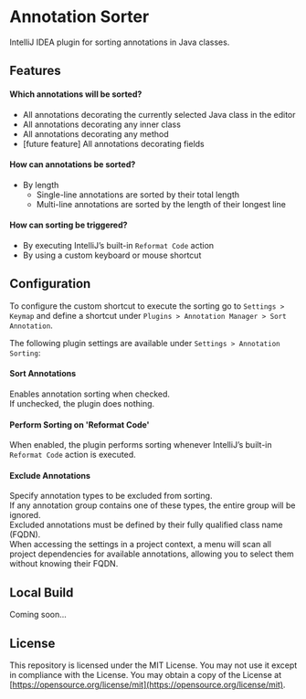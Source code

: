 # Annotation Sorter
IntelliJ IDEA plugin for sorting annotations in Java classes.

## Features

#### Which annotations will be sorted?
- All annotations decorating the currently selected Java class in the editor
- All annotations decorating any inner class
- All annotations decorating any method
- [future feature] All annotations decorating fields

#### How can annotations be sorted?
- By length
  - Single-line annotations are sorted by their total length
  - Multi-line annotations are sorted by the length of their longest line

#### How can sorting be triggered?
- By executing IntelliJ’s built-in `Reformat Code` action
- By using a custom keyboard or mouse shortcut

## Configuration
To configure the custom shortcut to execute the sorting go to `Settings > Keymap` 
and define a shortcut under `Plugins > Annotation Manager > Sort Annotation`.

The following plugin settings are available under `Settings > Annotation Sorting`:

#### Sort Annotations
Enables annotation sorting when checked.  
If unchecked, the plugin does nothing.

#### Perform Sorting on 'Reformat Code'
When enabled, the plugin performs sorting whenever IntelliJ’s built-in `Reformat Code` action is executed.

#### Exclude Annotations
Specify annotation types to be excluded from sorting.  
If any annotation group contains one of these types, the entire group will be ignored.  
Excluded annotations must be defined by their fully qualified class name (FQDN).  
When accessing the settings in a project context, a menu will scan all project dependencies for available annotations, allowing you to select them without knowing their FQDN.


## Local Build
Coming soon...

## License
This repository is licensed under the MIT License. You may not use it except in compliance with the License. You may obtain a copy of the License at [https://opensource.org/license/mit](https://opensource.org/license/mit).
